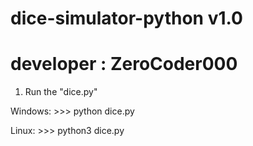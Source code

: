 ﻿# dice-simulator-python v1.0
# developer : ZeroCoder000

1. Run the "dice.py"

Windows: >>> python dice.py

Linux: >>> python3 dice.py
